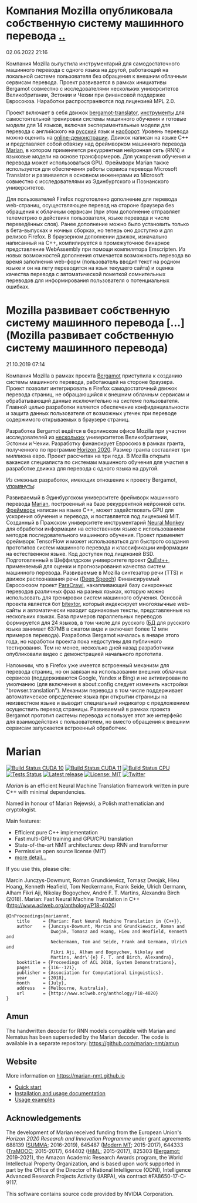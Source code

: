 Компания Mozilla опубликовала собственную систему машинного перевода [..](https://opennet.ru/57292-translate)
=====
02.06.2022 21:16

Компания Mozilla выпустила инструментарий для самодостаточного машинного перевода с одного языка на другой, работающий на локальной системе пользователя без обращения к внешним облачным сервисам перевода. Проект развивается в рамках инициативы Bergamot совместно с исследователями нескольких университетов Великобритании, Эстонии и Чехии при финансовой поддержке Евросоюза. Наработки распространяются под лицензией MPL 2.0.

Проект включает в себя движок [bergamot-translator](https://github.com/browsermt/bergamot-translator), [инструменты](https://github.com/mozilla/firefox-translations-training) для самостоятельной тренировки системы машинного обучения и готовые модели для 14 языков, включая экспериментальные модели для перевода с английского на [русский](https://github.com/mozilla/firefox-translations-models/tree/main/models/dev/enru) язык и [наоборот](https://github.com/mozilla/firefox-translations-models/tree/main/models/dev/ruen). Уровень перевода можно оценить на [online-демонстрации](https://mozilla.github.io/translate).
Движок написан на языке C++ и представляет собой обвязку над фреймворком машинного перевода [Marian](https://marian-nmt.github.io), в котором применяется рекуррентная нейронная сеть (RNN) и языковые модели на основе трансформеров. Для ускорения обучения и перевода может использоваться GPU. Фреймворк Marian также используется для обеспечения работы сервиса перевода Microsoft Translator и развивается в основном инженерами из Microsoft совместно с исследователями из Эдинбургского и Познанского университетов.

Для пользователей Firefox подготовлено дополнение для перевода web-страниц, осуществляющее перевод на стороне браузера без обращения к облачным сервисам (при этом дополнение отправляет телеметрию о действиях пользователя, языке перевода и числе переведённых слов). Ранее дополнение можно было установить только в бета-выпусках и ночных сборках, но теперь оно доступно и для релизов Firefox. В браузерном дополнении движок, изначально написанный на С++, компилируется в промежуточное бинарное представление WebAssembly при помощи компилятора Emscripten. Из новых возможностей дополнения отмечается возможность перевода во время заполнения web-форм (пользователь вводит текст на родном языке и он на лету переводится на язык текущего сайта) и оценка качества перевода с автоматической пометкой сомнительных переводов для информирования пользователя о потенциальных ошибках.

Mozilla развивает собственную систему машинного перевода [...](Mozilla развивает собственную систему машинного перевода)
=====
21.10.2019 07:14

Компания Mozilla в рамках проекта [Bergamot](https://browser.mt) приступила к созданию системы машинного перевода, работающей на стороне браузера. Проект позволит интегрировать в Firefox самодостаточный движок перевода страниц, не обращающийся к внешним облачным сервисам и обрабатывающий данные исключительно на системе пользователя. Главной целью разработки является обеспечение конфиденциальности и защита данных пользователя от возможных утечек при переводе содержимого открываемых в браузере страниц.

Разработка Bergamot ведётся в берлинском офисе Mozilla при участии исследователей из [нескольких](https://browser.mt/partners) университетов Великобритании, Эстонии и Чехии. Разработку финансирует Евросоюз в рамках гранта, полученного по программе [Horizon 2020](https://ec.europa.eu/programmes/horizon2020/en). Размер гранта составляет три миллиона евро. Проект рассчитан на три года. В Mozilla открыта вакансия специалиста по системам машинного обучения для участия в разработке движка для перевода с одного языка на другой.

Из смежных разработок, имеющих отношение к проекту Bergamot, [упомянуты](https://browser.mt/software):

Развиваемый в Эдинбургском университете фреймворк машинного перевода [Marian](https://marian-nmt.github.io), построенный на базе рекуррентной нейронной сети. [Фреймворк](https://github.com/marian-nmt/marian) написан на языке C++, может задействовать GPU для ускорения обучения и перевода, и поставляется под лицензией MIT.
Созданный в Пражском университете инструментарий [Neural Monkey](https://github.com/ufal/neuralmonkey) для обработки информации на естественном языке с использованием методов последовательного машинного обучения. Проект применяет фреймворк TensorFlow и может использоваться для быстрого создания прототипов систем машинного перевода и классификации информации на естественном языке. Код доступен под лицензией BSD.
Подготовленный в Шеффилдском университете проект [QuEst++](https://github.com/ghpaetzold/questplusplus), применяемый для оценки и прогнозирования качества систем машинного перевода.
Развиваемые в Mozilla синтезатор речи (TTS) и движок распознавания речи ([Deep Speech](https://github.com/mozilla/DeepSpeech))
Финансируемый Евросоюзом проект [ParaCrawl](https://paracrawl.eu), накапливающий базу синхронных переводов различных фраз на разных языках, которую можно использовать для тренировки систем машинного обучения. Основой проекта является бот [bitextor](https://github.com/bitextor), который индексирует многоязычные web-сайты и автоматически находит одинаковые тексты, представленные на нескольких языках. База примеров параллельных переводов формируется для 24 языков, в том числе для русского ([БД](https://paracrawl.eu/releases.html) для русского языка занимает 637MB в сжатом виде и включает более 12 млн примеров перевода).
Разработка Bergamot началась в январе этого года, но наработки проекта пока недоступны для публичного тестирования. Тем не менее, несколько дней назад разработчики опубликовали видео с демонстрацией начального прототипа.



Напомним, что в Firefox уже имеется встроенный механизм для перевода страниц, но он завязан на использовании внешних облачных сервисов (поддерживаются Google, Yandex и Bing) и не активирован по умолчанию (для включения в about:config следует изменить настройки "browser.translation"). Механизм перевода в том числе поддерживает автоматическое определение языка при открытии страницы на неизвестном языке и выводит специальный индикатор с предложением осуществить перевод страницы. Развиваемый в рамках проекта Bergamot прототип системы перевода использует этот же интерфейс для взаимодействия с пользователем, но вместо обращения к внешним сервисам запускается встроенный обработчик.

Marian
======


[![Build Status CUDA 10](https://img.shields.io/jenkins/s/http/vali.inf.ed.ac.uk/jenkins/view/marian/job/marian-dev-cuda-10.2.svg?label=CUDA%2010.2)](http://vali.inf.ed.ac.uk/jenkins/job/marian-dev-cuda-10.2/)
[![Build Status CUDA 11](https://img.shields.io/jenkins/s/http/vali.inf.ed.ac.uk/jenkins/view/marian/job/marian-dev-cuda-11.4.svg?label=CUDA%2011.4)](http://vali.inf.ed.ac.uk/jenkins/job/marian-dev-cuda-11.4/)
[![Build Status CPU](https://img.shields.io/jenkins/s/http/vali.inf.ed.ac.uk/jenkins/view/marian/job/marian-dev-cpu.svg?label=CPU)](http://vali.inf.ed.ac.uk/jenkins/job/marian-dev-cpu/)
[![Tests Status](https://img.shields.io/jenkins/s/http/vali.inf.ed.ac.uk/jenkins/view/marian/job/marian-regression-tests.svg?label=tests)](http://vali.inf.ed.ac.uk/jenkins/job/marian-regression-tests/)
[![Latest release](https://img.shields.io/github/release/marian-nmt/marian.svg?label=release)](https://github.com/marian-nmt/marian/releases)
[![License: MIT](https://img.shields.io/badge/License-MIT-blue.svg)](./LICENSE.md)
[![Twitter](https://img.shields.io/twitter/follow/marian_nmt.svg?style=social)](https://twitter.com/intent/follow?screen_name=marian_nmt)

*Marian* is an efficient Neural Machine Translation framework written in pure
C++ with minimal dependencies.

Named in honour of Marian Rejewski, a Polish mathematician and cryptologist.

Main features:

- Efficient pure C++ implementation
- Fast multi-GPU training and GPU/CPU translation
- State-of-the-art NMT architectures: deep RNN and transformer
- Permissive open source license (MIT)
- [more detail...](https://marian-nmt.github.io/features)

If you use this, please cite:

Marcin Junczys-Dowmunt, Roman Grundkiewicz, Tomasz Dwojak, Hieu Hoang, Kenneth
Heafield, Tom Neckermann, Frank Seide, Ulrich Germann, Alham Fikri Aji, Nikolay
Bogoychev, André F. T. Martins, Alexandra Birch (2018). Marian: Fast Neural
Machine Translation in C++ (http://www.aclweb.org/anthology/P18-4020)

    @InProceedings{mariannmt,
        title     = {Marian: Fast Neural Machine Translation in {C++}},
        author    = {Junczys-Dowmunt, Marcin and Grundkiewicz, Roman and
                     Dwojak, Tomasz and Hoang, Hieu and Heafield, Kenneth and
                     Neckermann, Tom and Seide, Frank and Germann, Ulrich and
                     Fikri Aji, Alham and Bogoychev, Nikolay and
                     Martins, Andr\'{e} F. T. and Birch, Alexandra},
        booktitle = {Proceedings of ACL 2018, System Demonstrations},
        pages     = {116--121},
        publisher = {Association for Computational Linguistics},
        year      = {2018},
        month     = {July},
        address   = {Melbourne, Australia},
        url       = {http://www.aclweb.org/anthology/P18-4020}
    }

## Amun

The handwritten decoder for RNN models compatible with Marian and Nematus has
been superseded by the Marian decoder. The code is available in a separate
repository: https://github.com/marian-nmt/amun

## Website

More information on https://marian-nmt.github.io

- [Quick start](https://marian-nmt.github.io/quickstart)
- [Installation and usage documentation](https://marian-nmt.github.io/docs)
- [Usage examples](https://marian-nmt.github.io/examples)

## Acknowledgements

The development of Marian received funding from the European Union's
_Horizon 2020 Research and Innovation Programme_ under grant agreements
688139 ([SUMMA](http://www.summa-project.eu); 2016-2019),
645487 ([Modern MT](http://www.modernmt.eu); 2015-2017),
644333 ([TraMOOC](http://tramooc.eu/); 2015-2017),
644402 ([HiML](http://www.himl.eu/); 2015-2017),
825303 ([Bergamot](https://browser.mt/); 2019-2021),
the Amazon Academic Research Awards program,
the World Intellectual Property Organization,
and is based upon work supported in part by the Office of the Director of
National Intelligence (ODNI), Intelligence Advanced Research Projects Activity
(IARPA), via contract #FA8650-17-C-9117.

This software contains source code provided by NVIDIA Corporation.
